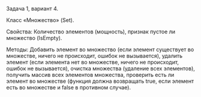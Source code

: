 Задача 1, вариант 4.

Класс «Множество» (Set).

Свойства: Количество элементов (мощность), признак пустое ли множество (IsEmpty). 

Методы: Добавить элемент во множество (если элемент существует во множестве, ничего не происходит, ошибок не
вызывается), удалить элемент (если элемента нет во множестве, ничего не происходит, ошибок не вызывается), очистка
множества (удаление всех элементов), получить массив всех элементов множества, проверить есть ли элемент во множестве
(функция должна возвращать true, если элемент есть во множестве и false в противном случае).
